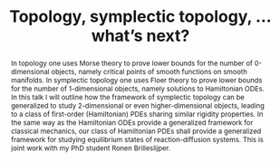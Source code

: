 ---
layout: talk
talk_date: '2025-09-26'
title: Topology, symplectic topology, … what’s next?
speaker: Oliver Fabert
affiliation: VU
abstract: >
  In topology one uses Morse theory to prove lower bounds
  for the number of 0-dimensional objects, namely critical points of
  smooth functions on smooth manifolds. In symplectic topology one
  uses Floer theory to prove lower bounds for the number of
  1-dimensional objects, namely solutions to Hamiltonian ODEs. In this
  talk I will outline how the framework of symplectic topology can be
  generalized to study 2-dimensional or even higher-dimensional
  objects, leading to a class of first-order (Hamiltonian) PDEs
  sharing similar rigidity properties. In the same way as the
  Hamiltonian ODEs provide a generalized framework for classical
  mechanics, our class of Hamiltonian PDEs shall provide a generalized
  framework for studying equilibrium states of reaction-diffusion
  systems. This is joint work with my PhD student Ronen Brilleslijper.
video_url: https://youtu.be/ljQwrbZF_tE
slides_url: /slides/slides_fabert_1D2D.pdf
---